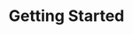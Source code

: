 ---
title: Getting Started
position: 2
parameters:
  - name:
    content:
content_markdown: >-
  #### How to Enable the ZAP API


  <br>In order to be able to use the API when using the ZAP UI you have to first
  enable it.&nbsp;


  1. Select **Tools&gt;Options**&nbsp;to open the Options window&nbsp;

  2. &nbsp;From the list on the left, select **API**

  3. Check the **Enabled**&nbsp;box&nbsp;

  4. Check the **UI Enabled**&nbsp;box

  5. Copy the **API Key**for use later


  If you run ZAP in 'headless' mode via the command line or 'daemon' mode using
  the -daemon flag then the API will be automatically enabled.


  The API key is generated for you automatically.

  {: .error}
left_code_blocks:
  - code_block:
    title:
    language:
right_code_blocks:
  - code_block: ' '
    title:
    language: bash
---